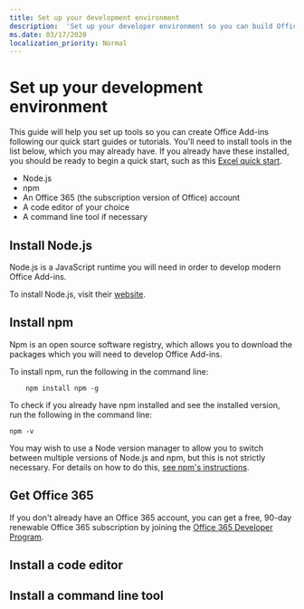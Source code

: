 ```yaml
---
title: Set up your development environment
description:  'Set up your developer environment so you can build Office Add-ins' 
ms.date: 03/17/2020
localization_priority: Normal
---
```


# Set up your development environment

This guide will help you set up tools so you can create Office Add-ins following our quick start guides or tutorials. You'll need to install tools in the list below, which you may already have. If you already have these installed, you should be ready to begin a quick start, such as this [Excel quick start]().

- Node.js
- npm
- An Office 365 (the subscription version of Office) account
- A code editor of your choice
- A command line tool if necessary

## Install Node.js

Node.js is a JavaScript runtime you will need in order to develop modern Office Add-ins. 

To install Node.js, visit their [website](https://nodejs.org/).

## Install npm

Npm is an open source software registry, which allows you to download the packages which you will need to develop Office Add-ins.

To install npm, run the following in the command line:

```command&nbsp;line
    npm install npm -g
```

To check if you already have npm installed and see the installed version, run the following in the command line:

```command&nbsp;line
npm -v
```

You may wish to use a Node version manager to allow you to switch between multiple versions of Node.js and npm, but this is not strictly necessary. For details on how to do this, [see npm's instructions](https://docs.npmjs.com/downloading-and-installing-node-js-and-npm).

## Get Office 365

If you don't already have an Office 365 account, you can get a free, 90-day renewable Office 365 subscription by joining the [Office 365 Developer Program](https://developer.microsoft.com/office/dev-program).

## Install a code editor

## Install a command line tool

